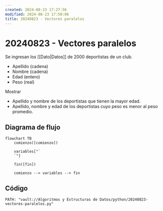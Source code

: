 ```yaml
---
created: 2024-08-23 17:27:56
modified: 2024-08-23 17:50:06
title: 20240823 - Vectores paralelos
---
```


# 20240823 - Vectores paralelos

Se ingresan los [[Dato|Datos]] de 2000 deportistas de un club.

- Apellido (cadena)
- Nombre (cadena)
- Edad (entero)
- Peso (real)

Mostrar

- Apellido y nombre de los deportistas que tienen la mayor edad.
- Apellido, nombre y edad de los deportistas cuyo peso es menor al peso promedio.

## Diagrama de flujo

```mermaid
flowchart TB
	comienzo([comienzo])
    
	variables["`
	`"]
    
    fin([fin])
    
	comienzo --> variables --> fin
```

## Código

```embed-python
PATH: "vault://Algoritmos y Estructuras de Datos/python/20240823-vectores-paralelos.py"
```
